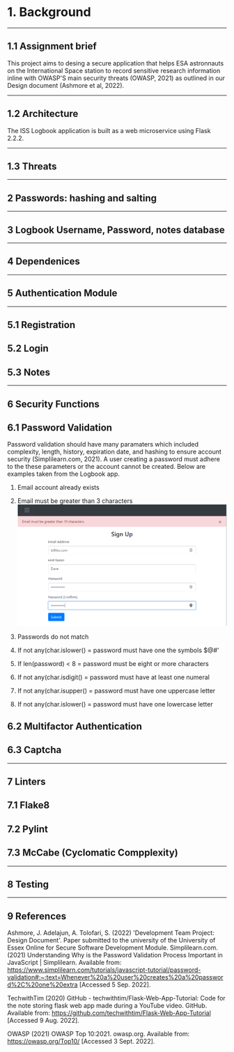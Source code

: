 # 1. Background
-------------------------------------------------------------
## 1.1 Assignment brief

This project aims to desing a secure application that helps ESA astronnauts on the International Space station to record sensitive research information inline with OWASP'S main security threats (OWASP, 2021) as outlined in our Design document (Ashmore et al, 2022).


--------------------------------------------------------------

## 1.2 Architecture
The ISS Logbook application is built as a web microservice using Flask 2.2.2.

-----------

## 1.3 Threats
------------------------------------------------------------

## 2 Passwords: hashing and salting


--------------------------------------------------------------

## 3 Logbook Username, Password, notes database

-------------------------------------------------------------

## 4 Dependenices

-----------------------------------------------------------

## 5 Authentication Module
------------------------------------------------------------

## 5.1 Registration

## 5.2 Login

## 5.3 Notes

---------------------------------------------------------------
## 6 Security Functions

## 6.1 Password Validation

Password validation should have many paramaters which included complexity, length, history, expiration date, and hashing to ensure account security (Simplilearn.com, 2021). A user creating a password must adhere to the these parameters or the account cannot be created. Below are examples taken from the Logbook app. 

1. Email account already exists
2. Email must be greater than 3 characters
![email len](https://github.com/JonnyAsh/ISS-Logbook/blob/08d313228517d24fa5b1583276a711bc40114f4e/ISS%20Secure%20Logbook/website/images/EMAIL%20LEN.png)

4. Passwords do not match
5. If not any(char.islower() = password must have one the symbols $@#'
6. If len(password) < 8 = password must be eight or more characters
7. If not any(char.isdigit() = password must have at least one numeral
8. If not any(char.isupper() = password must have one uppercase letter
9. If not any(char.islower() = password must have one lowercase letter






## 6.2 Multifactor Authentication

## 6.3 Captcha

-------------------------------------------------------------

## 7 Linters

## 7.1 Flake8

## 7.2 Pylint

## 7.3 McCabe (Cyclomatic Compplexity)

-------------------------------------------------------------

## 8 Testing

------------------------------------------------------------

## 9 References

Ashmore, J. Adelajun, A. Tolofari, S. (2022) 'Development Team Project: Design Document'. Paper submitted to the university of the University of Essex Online for Secure Software Development Module.
Simplilearn.com. (2021) Understanding Why is the Password Validation Process Important in JavaScript | Simplilearn. Available from: https://www.simplilearn.com/tutorials/javascript-tutorial/password-validation#:~:text=Whenever%20a%20user%20creates%20a%20password%2C%20one%20extra [Accessed 5 Sep. 2022].

TechwithTim (2020) GitHub - techwithtim/Flask-Web-App-Tutorial: Code for the note storing flask web app made during a YouTube video. GitHub. Available from: https://github.com/techwithtim/Flask-Web-App-Tutorial [Accessed 9 Aug. 2022].

OWASP (2021) OWASP Top 10:2021. owasp.org. Available from: https://owasp.org/Top10/ [Accessed 3 Sept. 2022].
‌
‌



